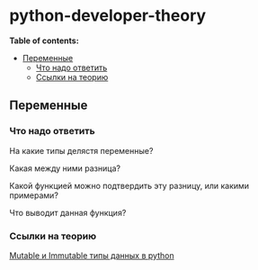 # python-developer-theory
**Table of contents:**

<!-- toc -->
- [Переменные](#переменные)
  * [Что надо ответить](#что-надо-ответить)
  * [Ссылки на теорию](#ссылки-на-теорию)
<!-- tocstop -->

## Переменные


### Что надо ответить

На какие типы делястя переменные?

Какая между ними разница?

Какой функцией можно подтвердить эту разницу, или какими примерами?

Что выводит данная функция?

### Ссылки на теорию
[Mutable и Immutable типы данных в python](https://www.youtube.com/watchv=hSdZxrpTkh0&ab_channel=%D0%A5%D0%B8%D1%82%D1%80%D1%8B%D0%B9%D0%BF%D0%B8%D1%82%D0%BE%D0%BD)
